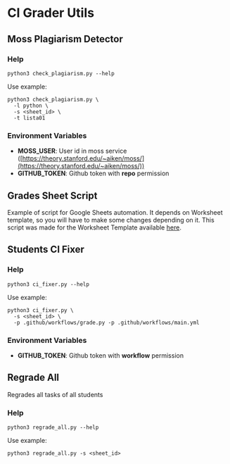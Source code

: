 # CI Grader Utils

## Moss Plagiarism Detector

### Help

```shell
python3 check_plagiarism.py --help
```

Use example:

```shell
python3 check_plagiarism.py \
  -l python \
  -s <sheet_id> \
  -t lista01
```

### Environment Variables

- **MOSS_USER**: User id in moss service ([https://theory.stanford.edu/~aiken/moss/](https://theory.stanford.edu/~aiken/moss/))
- **GITHUB_TOKEN**: Github token with **repo** permission

## Grades Sheet Script

Example of script for Google Sheets automation. It depends on Worksheet template, so you will have to make some changes depending on it. This script was made for the Worksheet Template available [here](https://docs.google.com/spreadsheets/d/1jYErsQ6RZ1YrRJOFf2xQk8ZPdC8WjC8MIDFfxcJRCqA/edit?usp=sharing).

## Students CI Fixer

### Help

```shell
python3 ci_fixer.py --help
```

Use example:

```shell
python3 ci_fixer.py \
  -s <sheet_id> \
  -p .github/workflows/grade.py -p .github/workflows/main.yml
```

### Environment Variables

- **GITHUB_TOKEN**: Github token with **workflow** permission

## Regrade All

Regrades all tasks of all students

### Help

```shell
python3 regrade_all.py --help
```

Use example:

```shell
python3 regrade_all.py -s <sheet_id>
```

